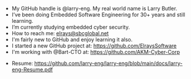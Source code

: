 - My GitHub handle is @larry-eng. My real world name is Larry Butler.
- I’ve been doing Embedded Software Engineering for 30+ years and still learning.
- I’m currently studying embedded cyber security.
- How to reach me: elrays@sbcglobal.net
- I'm fairly new to GitHub and enjoy learning it also.
- I started a new GitHub project at: https://github.com/ElraysSoftware
- I'm working with @Bart-CTO at: https://github.com/AKM-Cyber-Corp

* Resume: 
https://github.com/larry-eng/larry-eng/blob/main/docs/larry-eng-Resume.pdf

<!---
larry-eng/larry-eng is a ✨ special ✨ repository because its `README.md` (this file) appears on your GitHub profile.
You can click the Preview link to take a look at your changes.
--->
